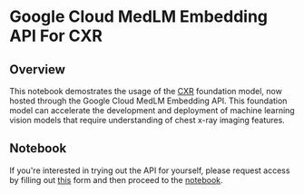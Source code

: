 # Google Cloud MedLM Embedding API For CXR 

## Overview

This notebook demostrates the usage of the [CXR](https://github.com/Google-Health/imaging-research/blob/master/cxr-foundation/) foundation model, now hosted through the Google Cloud MedLM Embedding API. This foundation model can accelerate the development and deployment of machine learning vision models that require understanding of chest x-ray imaging features.

## Notebook
If you're interested in trying out the API for yourself, please request access by filling out [this](https://docs.google.com/forms/d/e/1FAIpQLSd-fBqL-Ox5Qqmr6Q7nRo2oTfbttgdr700-XjSV4GEKYhbicg/viewform?resourcekey=0-iuiFzQtgpiLvw9i0cH4cqw) form and then proceed to the [notebook](./notebook.ipynb).
